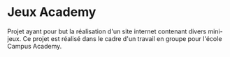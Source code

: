 # Jeux Academy
Projet ayant pour but la réalisation d'un site internet contenant divers mini-jeux.
Ce projet est réalisé dans le cadre d'un travail en groupe pour l'école Campus Academy.
